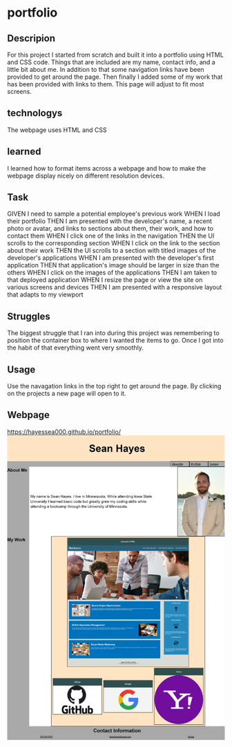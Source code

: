 # portfolio

## Descripion

For this project I started from scratch and built it into a portfolio using HTML and CSS code. Things that are included are my name, contact info, and a little bit about me. In addition to that some navigation links have been provided to get around the page. Then finally I added some of my work that has been provided with links to them. This page will adjust to fit most screens.

## technologys

The webpage uses HTML and CSS

## learned

I learned how to format items across a webpage and how to make the webpage display nicely on different resolution devices. 

## Task

GIVEN I need to sample a potential employee's previous work
WHEN I load their portfolio
THEN I am presented with the developer's name, a recent photo or avatar, and links to sections about them, their work, and how to contact them
WHEN I click one of the links in the navigation
THEN the UI scrolls to the corresponding section
WHEN I click on the link to the section about their work
THEN the UI scrolls to a section with titled images of the developer's applications
WHEN I am presented with the developer's first application
THEN that application's image should be larger in size than the others
WHEN I click on the images of the applications
THEN I am taken to that deployed application
WHEN I resize the page or view the site on various screens and devices
THEN I am presented with a responsive layout that adapts to my viewport

## Struggles 

The biggest struggle that I ran into during this project was remembering to position the container box to where I wanted the items to go. Once I got into the habit of that everything went very smoothly. 

## Usage
Use the navagation links in the top right to get around the page. By clicking on the projects a new page will open to it.

## Webpage
https://hayessea000.github.io/portfolio/
![Here's a screenshot of the full webpage](./assets/images/portfolio_index.html.png)